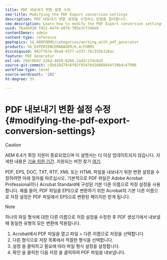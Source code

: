 ```yaml
---
title: PDF 내보내기 변환 설정 수정
seo-title: Modifying the PDF Export conversion settings
description: PDF 내보내기 변환 설정을 수정하는 방법을 알아봅니다.
seo-description: Learn how to modify the PDF Export conversion settings.
uuid: 7bade010-f422-4a76-a876-705e3cf346e6
contentOwner: admin
content-type: reference
geptopics: SG_AEMFORMS/categories/working_with_pdf_generator
products: SG_EXPERIENCEMANAGER/6.4/FORMS
discoiquuid: 982f7b7e-9ba9-437f-a337-76c355b328ac
feature: PDF Generator
exl-id: 29dc0b02-226d-4650-8266-2ad2c17dc6a5
source-git-commit: c5b816d74c6f02f85476d16868844f39b4c47996
workflow-type: tm+mt
source-wordcount: '202'
ht-degree: 3%

---
```


# PDF 내보내기 변환 설정 수정 {#modifying-the-pdf-export-conversion-settings}

>[!CAUTION]
>
>AEM 6.4가 확장 지원이 종료되었으며 이 설명서는 더 이상 업데이트되지 않습니다. 자세한 내용은 [기술 지원 기간](https://helpx.adobe.com/kr/support/programs/eol-matrix.html). 지원되는 버전 찾기 [여기](https://experienceleague.adobe.com/docs/).

PDF, EPS, DOC, TXT, RTF, XML 또는 HTML 파일을 내보내기 위한 변환 설정을 수정하려면 아래 절차를 따르십시오. 기본적으로 PDF 파일은 Adobe Acrobat Professional이나 Acrobat Standard에 구성된 기본 다른 이름으로 저장 설정을 사용합니다. 예를 들어, PDF 파일을 EPS으로 변환하기 위한 Acrobat의 기본 다른 이름으로 저장 설정은 PDF 파일에서 EPS으로 변환된 페이지만 받게 됩니다.

>[!NOTE]
>
>하나의 파일 형식에 대한 다른 이름으로 저장 설정을 수정한 후 PDF 생성기에서 내보낼 때 동일한 유형의 모든 변환에 적용됩니다.

1. Acrobat에서 PDF 파일을 열고 파일 > 다른 이름으로 저장을 선택합니다.
1. 다른 형식으로 저장 목록에서 적절한 형식을 선택합니다.
1. 설정 을 클릭하고 필요에 따라 파일 형식 설정을 설정합니다.
1. 확인 을 클릭한 다음 저장 을 클릭하여 PDF 파일을 내보냅니다.
